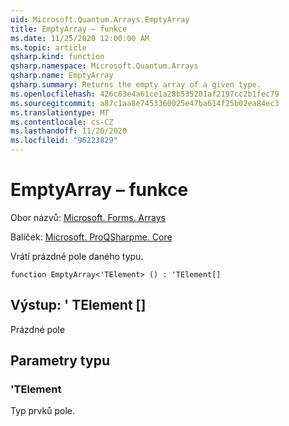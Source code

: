 ```yaml
---
uid: Microsoft.Quantum.Arrays.EmptyArray
title: EmptyArray – funkce
ms.date: 11/25/2020 12:00:00 AM
ms.topic: article
qsharp.kind: function
qsharp.namespace: Microsoft.Quantum.Arrays
qsharp.name: EmptyArray
qsharp.summary: Returns the empty array of a given type.
ms.openlocfilehash: 426c63e4a61ce1a28b535201af2197cc2b1fec79
ms.sourcegitcommit: a87c1aa8e7453360025e47ba614f25b02ea84ec3
ms.translationtype: MT
ms.contentlocale: cs-CZ
ms.lasthandoff: 11/26/2020
ms.locfileid: "96223829"
---
```

# <a name="emptyarray-function"></a>EmptyArray – funkce

Obor názvů: [Microsoft. Forms. Arrays](xref:Microsoft.Quantum.Arrays)

Balíček: [Microsoft. ProQSharpme. Core](https://nuget.org/packages/Microsoft.Quantum.QSharp.Core)


Vrátí prázdné pole daného typu.

```qsharp
function EmptyArray<'TElement> () : 'TElement[]
```


## <a name="output--telement"></a>Výstup: ' TElement []

Prázdné pole

## <a name="type-parameters"></a>Parametry typu

### <a name="telement"></a>'TElement

Typ prvků pole.